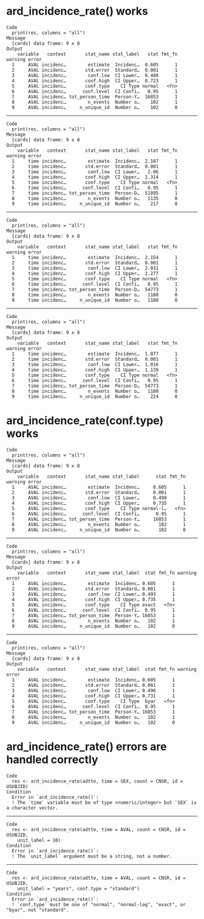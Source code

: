 # ard_incidence_rate() works

    Code
      print(res, columns = "all")
    Message
      {cards} data frame: 9 x 8
    Output
        variable   context       stat_name stat_label   stat fmt_fn warning error
      1     AVAL incidenc…        estimate  Incidenc…  0.605      1              
      2     AVAL incidenc…       std.error  Standard…  0.001      1              
      3     AVAL incidenc…        conf.low  CI Lower…  0.488      1              
      4     AVAL incidenc…       conf.high  CI Upper…  0.723      1              
      5     AVAL incidenc…       conf.type    CI Type normal   <fn>              
      6     AVAL incidenc…      conf.level  CI Confi…   0.95      1              
      7     AVAL incidenc… tot_person_time  Person-Y…  16853      1              
      8     AVAL incidenc…        n_events  Number o…    102      1              
      9     AVAL incidenc…     n_unique_id  Number o…    102      0              

---

    Code
      print(res, columns = "all")
    Message
      {cards} data frame: 9 x 8
    Output
        variable   context       stat_name stat_label   stat fmt_fn warning error
      1     time incidenc…        estimate  Incidenc…  2.187      1              
      2     time incidenc…       std.error  Standard…  0.001      1              
      3     time incidenc…        conf.low  CI Lower…   2.06      1              
      4     time incidenc…       conf.high  CI Upper…  2.314      1              
      5     time incidenc…       conf.type    CI Type normal   <fn>              
      6     time incidenc…      conf.level  CI Confi…   0.95      1              
      7     time incidenc… tot_person_time  Person-D…  51895      1              
      8     time incidenc…        n_events  Number o…   1135      0              
      9     time incidenc…     n_unique_id  Number o…    217      0              

---

    Code
      print(res, columns = "all")
    Message
      {cards} data frame: 9 x 8
    Output
        variable   context       stat_name stat_label   stat fmt_fn warning error
      1     time incidenc…        estimate  Incidenc…  2.154      1              
      2     time incidenc…       std.error  Standard…  0.001      1              
      3     time incidenc…        conf.low  CI Lower…  2.031      1              
      4     time incidenc…       conf.high  CI Upper…  2.277      1              
      5     time incidenc…       conf.type    CI Type normal   <fn>              
      6     time incidenc…      conf.level  CI Confi…   0.95      1              
      7     time incidenc… tot_person_time  Person-D…  54773      1              
      8     time incidenc…        n_events  Number o…   1180      0              
      9     time incidenc…     n_unique_id  Number o…   1180      0              

---

    Code
      print(res, columns = "all")
    Message
      {cards} data frame: 9 x 8
    Output
        variable   context       stat_name stat_label   stat fmt_fn warning error
      1     time incidenc…        estimate  Incidenc…  1.077      1              
      2     time incidenc…       std.error  Standard…  0.001      1              
      3     time incidenc…        conf.low  CI Lower…  1.016      1              
      4     time incidenc…       conf.high  CI Upper…  1.139      1              
      5     time incidenc…       conf.type    CI Type normal   <fn>              
      6     time incidenc…      conf.level  CI Confi…   0.95      1              
      7     time incidenc… tot_person_time  Person-D…  54773      1              
      8     time incidenc…        n_events  Number o…   1180      0              
      9     time incidenc…     n_unique_id  Number o…    224      0              

# ard_incidence_rate(conf.type) works

    Code
      print(res, columns = "all")
    Message
      {cards} data frame: 9 x 8
    Output
        variable   context       stat_name stat_label      stat fmt_fn warning error
      1     AVAL incidenc…        estimate  Incidenc…     0.605      1              
      2     AVAL incidenc…       std.error  Standard…     0.001      1              
      3     AVAL incidenc…        conf.low  CI Lower…     0.498      1              
      4     AVAL incidenc…       conf.high  CI Upper…     0.735      1              
      5     AVAL incidenc…       conf.type    CI Type normal-l…   <fn>              
      6     AVAL incidenc…      conf.level  CI Confi…      0.95      1              
      7     AVAL incidenc… tot_person_time  Person-Y…     16853      1              
      8     AVAL incidenc…        n_events  Number o…       102      1              
      9     AVAL incidenc…     n_unique_id  Number o…       102      0              

---

    Code
      print(res, columns = "all")
    Message
      {cards} data frame: 9 x 8
    Output
        variable   context       stat_name stat_label  stat fmt_fn warning error
      1     AVAL incidenc…        estimate  Incidenc… 0.605      1              
      2     AVAL incidenc…       std.error  Standard… 0.001      1              
      3     AVAL incidenc…        conf.low  CI Lower… 0.493      1              
      4     AVAL incidenc…       conf.high  CI Upper… 0.735      1              
      5     AVAL incidenc…       conf.type    CI Type exact   <fn>              
      6     AVAL incidenc…      conf.level  CI Confi…  0.95      1              
      7     AVAL incidenc… tot_person_time  Person-Y… 16853      1              
      8     AVAL incidenc…        n_events  Number o…   102      1              
      9     AVAL incidenc…     n_unique_id  Number o…   102      0              

---

    Code
      print(res, columns = "all")
    Message
      {cards} data frame: 9 x 8
    Output
        variable   context       stat_name stat_label  stat fmt_fn warning error
      1     AVAL incidenc…        estimate  Incidenc… 0.605      1              
      2     AVAL incidenc…       std.error  Standard… 0.001      1              
      3     AVAL incidenc…        conf.low  CI Lower… 0.496      1              
      4     AVAL incidenc…       conf.high  CI Upper… 0.731      1              
      5     AVAL incidenc…       conf.type    CI Type  byar   <fn>              
      6     AVAL incidenc…      conf.level  CI Confi…  0.95      1              
      7     AVAL incidenc… tot_person_time  Person-Y… 16853      1              
      8     AVAL incidenc…        n_events  Number o…   102      1              
      9     AVAL incidenc…     n_unique_id  Number o…   102      0              

# ard_incidence_rate() errors are handled correctly

    Code
      res <- ard_incidence_rate(adtte, time = SEX, count = CNSR, id = USUBJID)
    Condition
      Error in `ard_incidence_rate()`:
      ! The `time` variable must be of type <numeric/integer> but `SEX` is a character vector.

---

    Code
      res <- ard_incidence_rate(adtte, time = AVAL, count = CNSR, id = USUBJID,
        unit_label = 10)
    Condition
      Error in `ard_incidence_rate()`:
      ! The `unit_label` argument must be a string, not a number.

---

    Code
      res <- ard_incidence_rate(adtte, time = AVAL, count = CNSR, id = USUBJID,
        unit_label = "years", conf.type = "standard")
    Condition
      Error in `ard_incidence_rate()`:
      ! `conf.type` must be one of "normal", "normal-log", "exact", or "byar", not "standard".

